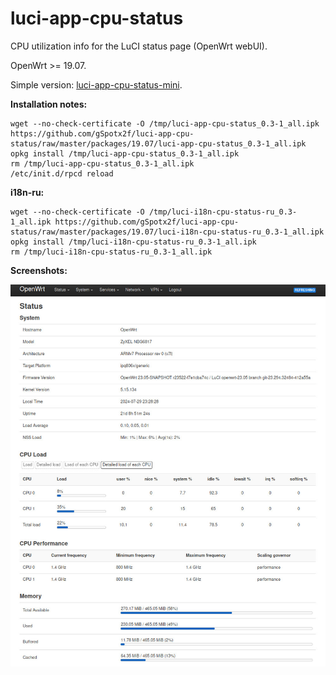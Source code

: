 # luci-app-cpu-status
CPU utilization info for the LuCI status page (OpenWrt webUI).

OpenWrt >= 19.07.

Simple version: [luci-app-cpu-status-mini](https://github.com/gSpotx2f/luci-app-cpu-status-mini).

**Installation notes:**

    wget --no-check-certificate -O /tmp/luci-app-cpu-status_0.3-1_all.ipk https://github.com/gSpotx2f/luci-app-cpu-status/raw/master/packages/19.07/luci-app-cpu-status_0.3-1_all.ipk
    opkg install /tmp/luci-app-cpu-status_0.3-1_all.ipk
    rm /tmp/luci-app-cpu-status_0.3-1_all.ipk
    /etc/init.d/rpcd reload

**i18n-ru:**

    wget --no-check-certificate -O /tmp/luci-i18n-cpu-status-ru_0.3-1_all.ipk https://github.com/gSpotx2f/luci-app-cpu-status/raw/master/packages/19.07/luci-i18n-cpu-status-ru_0.3-1_all.ipk
    opkg install /tmp/luci-i18n-cpu-status-ru_0.3-1_all.ipk
    rm /tmp/luci-i18n-cpu-status-ru_0.3-1_all.ipk

**Screenshots:**

![](https://github.com/gSpotx2f/luci-app-cpu-status/blob/master/screenshots/01.jpg)
